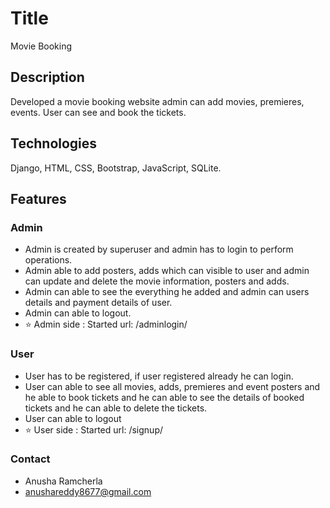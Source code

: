 # Title 
 Movie Booking
## Description 
Developed a movie booking website admin can add movies, premieres, events. User can see and book the tickets.

## Technologies  
Django, HTML, CSS, Bootstrap, JavaScript, SQLite.
## Features 
### Admin
-  Admin is created by superuser and admin has to login to perform operations.
- Admin able to add posters, adds which can visible to user and admin can update and delete the movie information, posters and adds.
- Admin can able to see the everything he added and admin can users details and payment details of user.
- Admin can able to logout.
- ⭐ Admin side : Started url: /adminlogin/
### User
- User has to be registered, if user registered already he can login.
- User can able to see all movies, adds, premieres and event posters and he able to book tickets and he can able to see the details of booked tickets and he can able to delete the tickets.
- User can able to logout
- ⭐ User side : Started url: /signup/
### Contact
- Anusha Ramcherla
- anushareddy8677@gmail.com



